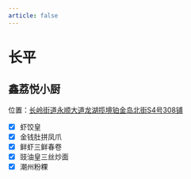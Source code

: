 ```yaml
---
article: false
---
```


# 长平

## 鑫荔悦小厨

<i class="fa-solid fa-location-dot"></i> 位置：<a href="https://ditu.amap.com/place/B0JR9AFITD" target="_blank">长岭街道永顺大道龙湖揽境铂金岛北街S4号308铺</a>

- [x] 虾饺皇
- [x] 金钱肚拼凤爪
- [x] 鲜虾三鲜春卷
- [x] 豉油皇三丝炒面
- [x] 潮州粉粿